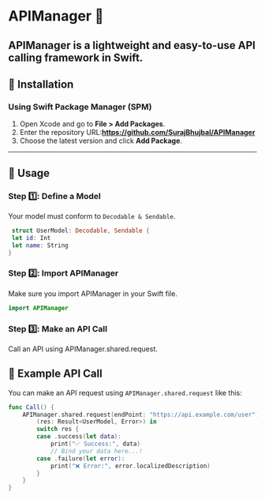# APIManager 🚀

APIManager is a lightweight and easy-to-use API calling framework in Swift.
---
## 📌 Installation

### **Using Swift Package Manager (SPM)**  
1. Open Xcode and go to **File > Add Packages**.  
2. Enter the repository URL:**https://github.com/SurajBhujbal/APIManager**
3. Choose the latest version and click **Add Package**.  

---

## 🚀 Usage

### **Step 1️⃣: Define a Model**
Your model must conform to `Decodable & Sendable`.

```swift
 struct UserModel: Decodable, Sendable {
 let id: Int
 let name: String
}
```

### **Step 2️⃣: Import APIManager**
Make sure you import APIManager in your Swift file.

```swift
import APIManager
```

### **Step 3️⃣: Make an API Call**
Call an API using APIManager.shared.request.

## 📌 Example API Call

You can make an API request using `APIManager.shared.request` like this:

```swift
func Call() {
    APIManager.shared.request(endPoint: "https://api.example.com/user") { 
        (res: Result<UserModel, Error>) in
        switch res {
        case .success(let data):
            print("✅ Success:", data)
            // Bind your data here...!
        case .failure(let error):
            print("❌ Error:", error.localizedDescription)
        }
    }
}
```

